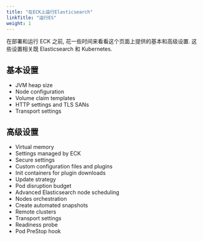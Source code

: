 ```yaml
---
title: "在ECK上运行Elasticsearch"
linkTitle: "运行ES"
weight: 1
---
```


在部署和运行 ECK 之前, 花一些时间来看看这个页面上提供的基本和高级设置.
这些设置相关既 Elasticsearch 和 Kubernetes.

## 基本设置

- JVM heap size
- Node configuration
- Volume claim templates
- HTTP settings and TLS SANs
- Transport settings

## 高级设置

- Virtual memory
- Settings managed by ECK
- Secure settings
- Custom configuration files and plugins
- Init containers for plugin downloads
- Update strategy
- Pod disruption budget
- Advanced Elasticsearch node scheduling
- Nodes orchestration
- Create automated snapshots
- Remote clusters
- Transport settings
- Readiness probe
- Pod PreStop hook
